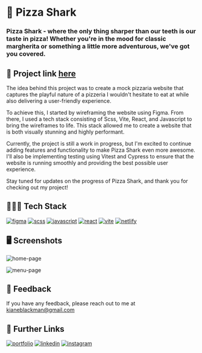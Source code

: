 # 🍕 Pizza Shark

### Pizza Shark - where the only thing sharper than our teeth is our taste in pizza! Whether you're in the mood for classic margherita or something a little more adventurous, we've got you covered.

## 🔗 Project link [here](https://pizza-shark.netlify.app/)

The idea behind this project was to create a mock pizzaria website that captures the playful nature of a pizzeria I wouldn't hesitate to eat at while also delivering a user-friendly experience.

To achieve this, I started by wireframing the website using Figma. From there, I used a tech stack consisting of Scss, Vite, React, and Javascript to bring the wireframes to life. This stack allowed me to create a website that is both visually stunning and highly performant.

Currently, the project is still a work in progress, but I'm excited to continue adding features and functionality to make Pizza Shark even more awesome. I'll also be implementing testing using Vitest and Cypress to ensure that the website is running smoothly and providing the best possible user experience.

Stay tuned for updates on the progress of Pizza Shark, and thank you for checking out my project!

## 👨🏾‍💻 Tech Stack

[![figma](https://img.shields.io/badge/figma-04C47B?style=for-the-badge&logo=figma&logoColor=white)](https://vitejs.dev/)
[![scss](https://img.shields.io/badge/scss-C16191?style=for-the-badge&logo=sass&logoColor=white)](https://vitejs.dev/)
[![javascript](https://img.shields.io/badge/javascript-E3D14D?style=for-the-badge&logo=javascript&logoColor=black)](https://vitejs.dev/)
[![react](https://img.shields.io/badge/react-2D2D2D?style=for-the-badge&logo=react&logoColor=white)](https://vitejs.dev/)
[![vite](https://img.shields.io/badge/vite-BC36FD?style=for-the-badge&logo=vite&logoColor=white)](https://vitejs.dev/)
[![netlify](https://img.shields.io/badge/netlify-115482?style=for-the-badge&logo=netlify&logoColor=white)](https://vitejs.dev/)

## 🖥️ Screenshots

![home-page](https://user-images.githubusercontent.com/109099445/230180862-ebafd7e4-b5aa-48b9-b71a-711e76933dc9.jpg)

![menu-page](https://user-images.githubusercontent.com/109099445/230181450-ba27148b-993d-49e7-b614-a7df0ea67337.jpg)

## 💬 Feedback

If you have any feedback, please reach out to me at kianeblackman@gmail.com

## 🔗 Further Links

[![portfolio](https://img.shields.io/badge/my_portfolio-EF4444?style=for-the-badge&logo=ko-fi&logoColor=white)](https://kianeblackman.com/)
[![linkedin](https://img.shields.io/badge/linkedin-0A66C2?style=for-the-badge&logo=linkedin&logoColor=white)](https://www.linkedin.com/in/kiane-gucher-blackman-646286251/)
[![instagram](https://img.shields.io/badge/instagram-DE00E4?style=for-the-badge&logo=instagram&logoColor=white)](https://twitter.com/)
